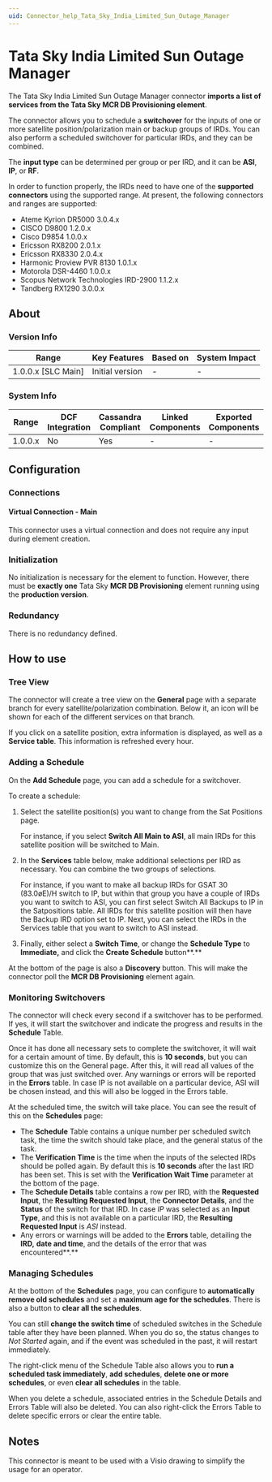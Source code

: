 ```yaml
---
uid: Connector_help_Tata_Sky_India_Limited_Sun_Outage_Manager
---
```


# Tata Sky India Limited Sun Outage Manager

The Tata Sky India Limited Sun Outage Manager connector **imports a list of services from the Tata Sky MCR DB Provisioning element**.

The connector allows you to schedule a **switchover** for the inputs of one or more satellite position/polarization main or backup groups of IRDs. You can also perform a scheduled switchover for particular IRDs, and they can be combined.

The **input type** can be determined per group or per IRD, and it can be **ASI**, **IP**, or **RF**.

In order to function properly, the IRDs need to have one of the **supported connectors** using the supported range. At present, the following connectors and ranges are supported:

- Ateme Kyrion DR5000 3.0.4.x
- CISCO D9800 1.2.0.x
- Cisco D9854 1.0.0.x
- Ericsson RX8200 2.0.1.x
- Ericsson RX8330 2.0.4.x
- Harmonic Proview PVR 8130 1.0.1.x
- Motorola DSR-4460 1.0.0.x
- Scopus Network Technologies IRD-2900 1.1.2.x
- Tandberg RX1290 3.0.0.x

## About

### Version Info

| Range                | Key Features     | Based on     | System Impact     |
|----------------------|------------------|--------------|-------------------|
| 1.0.0.x \[SLC Main\] | Initial version  | \-           | \-                |

### System Info

| Range     | DCF Integration     | Cassandra Compliant     | Linked Components     | Exported Components     |
|-----------|---------------------|-------------------------|-----------------------|-------------------------|
| 1.0.0.x   | No                  | Yes                     | \-                    | \-                      |

## Configuration

### Connections

#### Virtual Connection - Main

This connector uses a virtual connection and does not require any input during element creation.

### Initialization

No initialization is necessary for the element to function. However, there must be **exactly one** Tata Sky **MCR DB Provisioning** element running using the **production version**.

### Redundancy

There is no redundancy defined.

## How to use

### Tree View

The connector will create a tree view on the **General** page with a separate branch for every satellite/polarization combination. Below it, an icon will be shown for each of the different services on that branch.

If you click on a satellite position, extra information is displayed, as well as a **Service table**. This information is refreshed every hour.

### Adding a Schedule

On the **Add Schedule** page, you can add a schedule for a switchover.

To create a schedule:

1. Select the satellite position(s) you want to change from the Sat Positions page.

   For instance, if you select **Switch All Main to ASI**, all main IRDs for this satellite position will be switched to Main.

1. In the **Services** table below, make additional selections per IRD as necessary. You can combine the two groups of selections.

   For instance, if you want to make all backup IRDs for GSAT 30 (83.0øE)/H switch to IP, but within that group you have a couple of IRDs you want to switch to ASI, you can first select Switch All Backups to IP in the Satpositions table. All IRDs for this satellite position will then have the Backup IRD option set to IP. Next, you can select the IRDs in the Services table that you want to switch to ASI instead.

1. Finally, either select a **Switch Time**, or change the **Schedule Type** to **Immediate,** and click the **Create Schedule** button**.**

At the bottom of the page is also a **Discovery** button. This will make the connector poll the **MCR DB Provisioning** element again.

### Monitoring Switchovers

The connector will check every second if a switchover has to be performed. If yes, it will start the switchover and indicate the progress and results in the **Schedule** Table.

Once it has done all necessary sets to complete the switchover, it will wait for a certain amount of time. By default, this is **10 seconds**, but you can customize this on the General page. After this, it will read all values of the group that was just switched over. Any warnings or errors will be reported in the **Errors** table. In case IP is not available on a particular device, ASI will be chosen instead, and this will also be logged in the Errors table.

At the scheduled time, the switch will take place. You can see the result of this on the **Schedules** page:

- The **Schedule** Table contains a unique number per scheduled switch task, the time the switch should take place, and the general status of the task.
- The **Verification Time** is the time when the inputs of the selected IRDs should be polled again. By default this is **10 seconds** after the last IRD has been set. This is set with the **Verification Wait Time** parameter at the bottom of the page.
- The **Schedule Details** table contains a row per IRD, with the **Requested Input**, the **Resulting Requested Input**, the **Connector Details**, and the **Status** of the switch for that IRD.
  In case *IP* was selected as an **Input Type**, and this is not available on a particular IRD, the **Resulting Requested Input** is *ASI* instead.
- Any errors or warnings will be added to the **Errors** table, detailing the **IRD,** **date and time**, and the details of the error that was encountered**.**

### Managing Schedules

At the bottom of the **Schedules** page, you can configure to **automatically remove old schedules** and set a **maximum age for the schedules**. There is also a button to **clear all the schedules**.

You can still **change the switch time** of scheduled switches in the Schedule table after they have been planned. When you do so, the status changes to *Not Started* again, and if the event was scheduled in the past, it will restart immediately.

The right-click menu of the Schedule Table also allows you to **run a scheduled task immediately**, **add schedules**, **delete one or more schedules**, or even **clear all schedules** in the table.

When you delete a schedule, associated entries in the Schedule Details and Errors Table will also be deleted. You can also right-click the Errors Table to delete specific errors or clear the entire table.

## Notes

This connector is meant to be used with a Visio drawing to simplify the usage for an operator.
